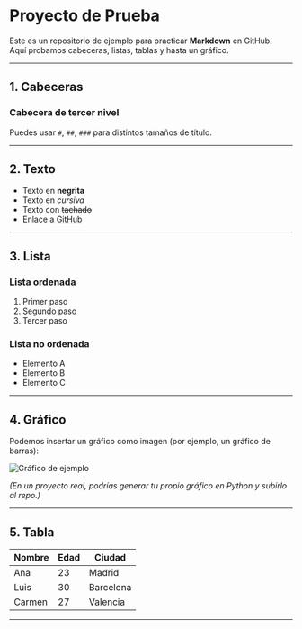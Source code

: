 # Proyecto de Prueba

Este es un repositorio de ejemplo para practicar **Markdown** en GitHub.  
Aquí probamos cabeceras, listas, tablas y hasta un gráfico.

---

## 1. Cabeceras
### Cabecera de tercer nivel
Puedes usar `#`, `##`, `###` para distintos tamaños de título.

---

## 2. Texto
- Texto en **negrita**
- Texto en *cursiva*
- Texto con ~~tachado~~
- Enlace a [GitHub](https://github.com)

---

## 3. Lista
### Lista ordenada
1. Primer paso  
2. Segundo paso  
3. Tercer paso  

### Lista no ordenada
- Elemento A  
- Elemento B  
- Elemento C  

---

## 4. Gráfico
Podemos insertar un gráfico como imagen (por ejemplo, un gráfico de barras):

![Gráfico de ejemplo]([https://raw.githubusercontent.com/plotly/datasets/master/images/bar_chart.png](https://www.google.com/url?sa=i&url=https%3A%2F%2Fwww.jaspersoft.com%2Fes%2Farticles%2Fwhat-is-a-pie-chart&psig=AOvVaw1N-2Wz6QL8i6tIUHG9VSSK&ust=1758716910620000&source=images&cd=vfe&opi=89978449&ved=0CBUQjRxqFwoTCKCeqpfx7o8DFQAAAAAdAAAAABAE))

*(En un proyecto real, podrías generar tu propio gráfico en Python y subirlo al repo.)*

---

## 5. Tabla
| Nombre   | Edad | Ciudad     |
|----------|------|------------|
| Ana      | 23   | Madrid     |
| Luis     | 30   | Barcelona  |
| Carmen   | 27   | Valencia   |

---
